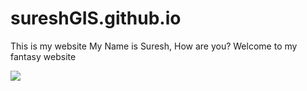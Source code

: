 # sureshGIS.github.io
This is my website
My Name is Suresh, How are you? Welcome to my fantasy website

![](https://media.tenor.com/QS7Mm3z76CsAAAAM/cat-meme.gif)
